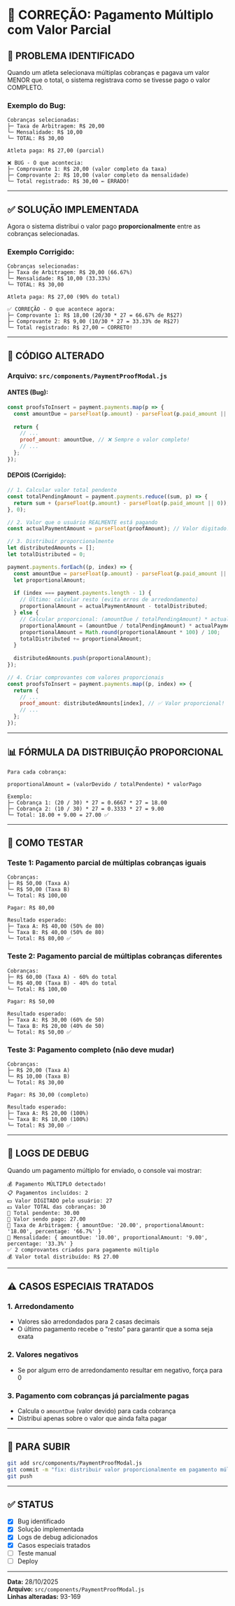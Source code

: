 # 🐛 CORREÇÃO: Pagamento Múltiplo com Valor Parcial

## 🎯 **PROBLEMA IDENTIFICADO**

Quando um atleta selecionava múltiplas cobranças e pagava um valor MENOR que o total, o sistema registrava como se tivesse pago o valor COMPLETO.

### **Exemplo do Bug:**
```
Cobranças selecionadas:
├─ Taxa de Arbitragem: R$ 20,00
└─ Mensalidade: R$ 10,00
└─ TOTAL: R$ 30,00

Atleta paga: R$ 27,00 (parcial)

❌ BUG - O que acontecia:
├─ Comprovante 1: R$ 20,00 (valor completo da taxa)
├─ Comprovante 2: R$ 10,00 (valor completo da mensalidade)
└─ Total registrado: R$ 30,00 ← ERRADO!
```

---

## ✅ **SOLUÇÃO IMPLEMENTADA**

Agora o sistema distribui o valor pago **proporcionalmente** entre as cobranças selecionadas.

### **Exemplo Corrigido:**
```
Cobranças selecionadas:
├─ Taxa de Arbitragem: R$ 20,00 (66.67%)
└─ Mensalidade: R$ 10,00 (33.33%)
└─ TOTAL: R$ 30,00

Atleta paga: R$ 27,00 (90% do total)

✅ CORREÇÃO - O que acontece agora:
├─ Comprovante 1: R$ 18,00 (20/30 * 27 = 66.67% de R$27)
├─ Comprovante 2: R$ 9,00 (10/30 * 27 = 33.33% de R$27)
└─ Total registrado: R$ 27,00 ← CORRETO!
```

---

## 🔧 **CÓDIGO ALTERADO**

### **Arquivo:** `src/components/PaymentProofModal.js`

#### **ANTES (Bug):**
```javascript
const proofsToInsert = payment.payments.map(p => {
  const amountDue = parseFloat(p.amount) - parseFloat(p.paid_amount || 0);
  
  return {
    // ...
    proof_amount: amountDue, // ❌ Sempre o valor completo!
    // ...
  };
});
```

#### **DEPOIS (Corrigido):**
```javascript
// 1. Calcular valor total pendente
const totalPendingAmount = payment.payments.reduce((sum, p) => {
  return sum + (parseFloat(p.amount) - parseFloat(p.paid_amount || 0));
}, 0);

// 2. Valor que o usuário REALMENTE está pagando
const actualPaymentAmount = parseFloat(proofAmount); // Valor digitado!

// 3. Distribuir proporcionalmente
let distributedAmounts = [];
let totalDistributed = 0;

payment.payments.forEach((p, index) => {
  const amountDue = parseFloat(p.amount) - parseFloat(p.paid_amount || 0);
  let proportionalAmount;
  
  if (index === payment.payments.length - 1) {
    // Último: calcular resto (evita erros de arredondamento)
    proportionalAmount = actualPaymentAmount - totalDistributed;
  } else {
    // Calcular proporcional: (amountDue / totalPendingAmount) * actualPaymentAmount
    proportionalAmount = (amountDue / totalPendingAmount) * actualPaymentAmount;
    proportionalAmount = Math.round(proportionalAmount * 100) / 100;
    totalDistributed += proportionalAmount;
  }
  
  distributedAmounts.push(proportionalAmount);
});

// 4. Criar comprovantes com valores proporcionais
const proofsToInsert = payment.payments.map((p, index) => {
  return {
    // ...
    proof_amount: distributedAmounts[index], // ✅ Valor proporcional!
    // ...
  };
});
```

---

## 📊 **FÓRMULA DA DISTRIBUIÇÃO PROPORCIONAL**

```
Para cada cobrança:

proportionalAmount = (valorDevido / totalPendente) * valorPago

Exemplo:
├─ Cobrança 1: (20 / 30) * 27 = 0.6667 * 27 = 18.00
├─ Cobrança 2: (10 / 30) * 27 = 0.3333 * 27 = 9.00
└─ Total: 18.00 + 9.00 = 27.00 ✅
```

---

## 🧪 **COMO TESTAR**

### **Teste 1: Pagamento parcial de múltiplas cobranças iguais**
```
Cobranças:
├─ R$ 50,00 (Taxa A)
└─ R$ 50,00 (Taxa B)
└─ Total: R$ 100,00

Pagar: R$ 80,00

Resultado esperado:
├─ Taxa A: R$ 40,00 (50% de 80)
└─ Taxa B: R$ 40,00 (50% de 80)
└─ Total: R$ 80,00 ✅
```

### **Teste 2: Pagamento parcial de múltiplas cobranças diferentes**
```
Cobranças:
├─ R$ 60,00 (Taxa A) - 60% do total
└─ R$ 40,00 (Taxa B) - 40% do total
└─ Total: R$ 100,00

Pagar: R$ 50,00

Resultado esperado:
├─ Taxa A: R$ 30,00 (60% de 50)
└─ Taxa B: R$ 20,00 (40% de 50)
└─ Total: R$ 50,00 ✅
```

### **Teste 3: Pagamento completo (não deve mudar)**
```
Cobranças:
├─ R$ 20,00 (Taxa A)
└─ R$ 10,00 (Taxa B)
└─ Total: R$ 30,00

Pagar: R$ 30,00 (completo)

Resultado esperado:
├─ Taxa A: R$ 20,00 (100%)
└─ Taxa B: R$ 10,00 (100%)
└─ Total: R$ 30,00 ✅
```

---

## 📝 **LOGS DE DEBUG**

Quando um pagamento múltiplo for enviado, o console vai mostrar:

```
💰 Pagamento MÚLTIPLO detectado!
📋 Pagamentos incluídos: 2
💵 Valor DIGITADO pelo usuário: 27
💵 Valor TOTAL das cobranças: 30
🔢 Total pendente: 30.00
🔢 Valor sendo pago: 27.00
📝 Taxa de Arbitragem: { amountDue: '20.00', proportionalAmount: '18.00', percentage: '66.7%' }
📝 Mensalidade: { amountDue: '10.00', proportionalAmount: '9.00', percentage: '33.3%' }
✅ 2 comprovantes criados para pagamento múltiplo
💰 Valor total distribuído: R$ 27.00
```

---

## ⚠️ **CASOS ESPECIAIS TRATADOS**

### 1. **Arredondamento**
- Valores são arredondados para 2 casas decimais
- O último pagamento recebe o "resto" para garantir que a soma seja exata

### 2. **Valores negativos**
- Se por algum erro de arredondamento resultar em negativo, força para 0

### 3. **Pagamento com cobranças já parcialmente pagas**
- Calcula o `amountDue` (valor devido) para cada cobrança
- Distribui apenas sobre o valor que ainda falta pagar

---

## 🚀 **PARA SUBIR**

```bash
git add src/components/PaymentProofModal.js
git commit -m "fix: distribuir valor proporcionalmente em pagamento múltiplo parcial"
git push
```

---

## ✅ **STATUS**

- [x] Bug identificado
- [x] Solução implementada
- [x] Logs de debug adicionados
- [x] Casos especiais tratados
- [ ] Teste manual
- [ ] Deploy

---

**Data:** 28/10/2025  
**Arquivo:** `src/components/PaymentProofModal.js`  
**Linhas alteradas:** 93-169



